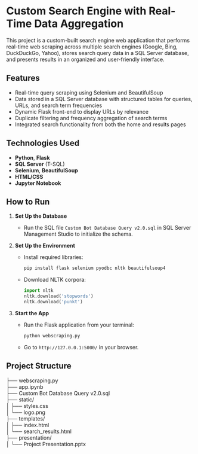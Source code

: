 # Custom Search Engine with Real-Time Data Aggregation

This project is a custom-built search engine web application that performs real-time web scraping across multiple search engines (Google, Bing, DuckDuckGo, Yahoo), stores search query data in a SQL Server database, and presents results in an organized and user-friendly interface.

## Features
- Real-time query scraping using Selenium and BeautifulSoup
- Data stored in a SQL Server database with structured tables for queries, URLs, and search term frequencies
- Dynamic Flask front-end to display URLs by relevance
- Duplicate filtering and frequency aggregation of search terms
- Integrated search functionality from both the home and results pages

##  Technologies Used
- **Python**, **Flask**
- **SQL Server** (T-SQL)
- **Selenium**, **BeautifulSoup**
- **HTML/CSS**
- **Jupyter Notebook**

## How to Run

1. **Set Up the Database**
   - Run the SQL file `Custom Bot Database Query v2.0.sql` in SQL Server Management Studio to initialize the schema.

2. **Set Up the Environment**
   - Install required libraries:
     ```bash
     pip install flask selenium pyodbc nltk beautifulsoup4
     ```

   - Download NLTK corpora:
     ```python
     import nltk
     nltk.download('stopwords')
     nltk.download('punkt')
     ```

3. **Start the App**
   - Run the Flask application from your terminal:
     ```bash
     python webscraping.py
     ```
   - Go to `http://127.0.0.1:5000/` in your browser.

## Project Structure

├── webscraping.py<br/>
├── app.ipynb<br/>
├── Custom Bot Database Query v2.0.sql<br/>
├── static/<br/>
 │ ├── styles.css<br/>
 │ └── logo.png<br/>
├── templates/<br/>
 │ ├── index.html<br/>
 │ └── search_results.html<br/>
├── presentation/<br/>
 │ └── Project Presentation.pptx

